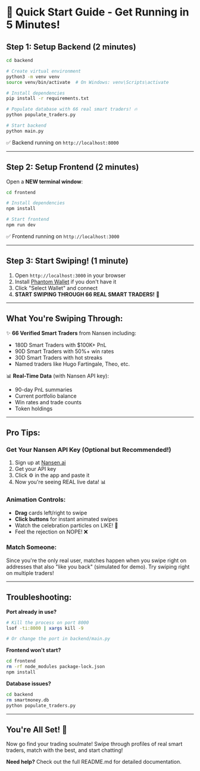 # 🚀 Quick Start Guide - Get Running in 5 Minutes!

## Step 1: Setup Backend (2 minutes)

```bash
cd backend

# Create virtual environment
python3 -m venv venv
source venv/bin/activate  # On Windows: venv\Scripts\activate

# Install dependencies
pip install -r requirements.txt

# Populate database with 66 real smart traders! 🔥
python populate_traders.py

# Start backend
python main.py
```

✅ Backend running on `http://localhost:8000`

---

## Step 2: Setup Frontend (2 minutes)

Open a **NEW terminal window**:

```bash
cd frontend

# Install dependencies
npm install

# Start frontend
npm run dev
```

✅ Frontend running on `http://localhost:3000`

---

## Step 3: Start Swiping! (1 minute)

1. Open `http://localhost:3000` in your browser
2. Install [Phantom Wallet](https://phantom.app/) if you don't have it
3. Click "Select Wallet" and connect
4. **START SWIPING THROUGH 66 REAL SMART TRADERS!** 🎉

---

## What You're Swiping Through:

✨ **66 Verified Smart Traders** from Nansen including:
- 180D Smart Traders with $100K+ PnL
- 90D Smart Traders with 50%+ win rates  
- 30D Smart Traders with hot streaks
- Named traders like Hugo Fartingale, Theo, etc.

📊 **Real-Time Data** (with Nansen API key):
- 90-day PnL summaries
- Current portfolio balance
- Win rates and trade counts
- Token holdings

---

## Pro Tips:

### Get Your Nansen API Key (Optional but Recommended!)
1. Sign up at [Nansen.ai](https://nansen.ai)
2. Get your API key
3. Click ⚙️ in the app and paste it
4. Now you're seeing REAL live data! 📊

### Animation Controls:
- **Drag** cards left/right to swipe
- **Click buttons** for instant animated swipes
- Watch the celebration particles on LIKE! 🎉
- Feel the rejection on NOPE! ❌

### Match Someone:
Since you're the only real user, matches happen when you swipe right on addresses that also "like you back" (simulated for demo). Try swiping right on multiple traders!

---

## Troubleshooting:

**Port already in use?**
```bash
# Kill the process on port 8000
lsof -ti:8000 | xargs kill -9

# Or change the port in backend/main.py
```

**Frontend won't start?**
```bash
cd frontend
rm -rf node_modules package-lock.json
npm install
```

**Database issues?**
```bash
cd backend
rm smartmoney.db
python populate_traders.py
```

---

## You're All Set! 🎊

Now go find your trading soulmate! Swipe through profiles of real smart traders, match with the best, and start chatting!

**Need help?** Check out the full README.md for detailed documentation.

